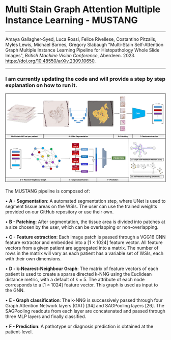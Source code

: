 # Multi Stain Graph Attention Multiple Instance Learning - MUSTANG

--------------

Amaya Gallagher-Syed, Luca Rossi, Felice Rivellese, Costantino Pitzalis, Myles Lewis, Michael Barnes, Gregory Slabaugh "Multi-Stain Self-Attention Graph Multiple Instance Learning Pipeline for Histopathology Whole Slide Images", _British Machine Vision Conference_, Aberdeen. 2023. https://doi.org/10.48550/arXiv.2309.10650.

--------------

### I am currently updating the code and will provide a step by step explanation on how to run it. 


<img src="model_v2.png" alt="MUSTANG pipeline">

The MUSTANG pipeline is composed of:

• <b>A - Segmentation</b>: A automated segmentation step, where UNet is used to segment tissue areas on the WSIs. The user can use the trained weights provided on our GitHub repository or use their own.

• <b>B - Patching</b>: After segmentation, the tissue area is divided into patches at a size chosen by the user, which can be overlapping or non-overlapping.

• <b>C - Feature extraction</b>: Each image patch is passed through a VGG16 CNN feature extractor and embedded into a [1 × 1024] feature vector. All feature vectors from a given patient are aggregated into a matrix. The number of rows in the matrix will vary as each patient has a variable set of WSIs, each with their own dimensions.

• <b>D - k-Nearest-Neighbour Graph</b>: The matrix of feature vectors of each patient is used to create a sparse directed k-NNG using the Euclidean distance metric, with a default of k = 5. The attribute of each node corresponds to a [1 × 1024] feature vector. This graph is used as input to the GNN.

• <b>E - Graph classification</b>: The k-NNG is successively passed through four Graph Attention Network layers (GAT) [34] and SAGPooling layers [26]. The SAGPooling readouts from each layer are concatenated and passed through three MLP layers and finally classified.

• <b>F - Prediction</b>: A pathotype or diagnosis prediction is obtained at the patient-level.
